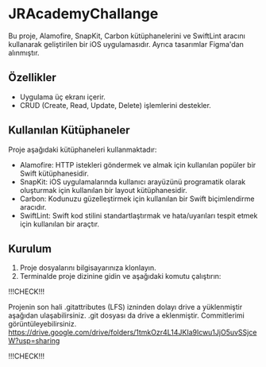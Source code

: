 # JRAcademyChallange

Bu proje, Alamofire, SnapKit, Carbon kütüphanelerini ve SwiftLint aracını kullanarak geliştirilen bir iOS uygulamasıdır. Ayrıca tasarımlar Figma'dan alınmıştır.

## Özellikler

- Uygulama üç ekranı içerir.
- CRUD (Create, Read, Update, Delete) işlemlerini destekler.

## Kullanılan Kütüphaneler

Proje aşağıdaki kütüphaneleri kullanmaktadır:

- Alamofire: HTTP istekleri göndermek ve almak için kullanılan popüler bir Swift kütüphanesidir.
- SnapKit: iOS uygulamalarında kullanıcı arayüzünü programatik olarak oluşturmak için kullanılan bir layout kütüphanesidir.
- Carbon: Kodunuzu güzelleştirmek için kullanılan bir Swift biçimlendirme aracıdır.
- SwiftLint: Swift kod stilini standartlaştırmak ve hata/uyarıları tespit etmek için kullanılan bir araçtır.

## Kurulum

1. Proje dosyalarını bilgisayarınıza klonlayın.
2. Terminalde proje dizinine gidin ve aşağıdaki komutu çalıştırın:

!!!CHECK!!!

Projenin son hali .gitattributes (LFS) izninden dolayı drive a yüklenmiştir aşağıdan ulaşabilirsiniz. .git dosyası da drive a eklenmiştir. Commitlerimi görüntüleyebilirsiniz.
https://drive.google.com/drive/folders/1tmkOzr4L14JKIa9lcwu1JjO5uvSSjceW?usp=sharing  

!!!CHECK!!!
